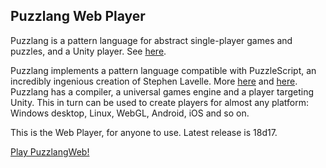 ## Puzzlang Web Player

Puzzlang is a pattern language for abstract single-player games and puzzles, and a Unity player. See [here](http://www.polyomino.com/puzzlang).

Puzzlang implements a pattern language compatible with PuzzleScript, an incredibly ingenious creation of Stephen Lavelle. More [here](http://www.polyomino.com/puzzlescript) and [here](https://www.puzzlescript.net). Puzzlang has a compiler, a universal games engine and a player targeting Unity. This in turn can be used to create players for almost any platform: Windows desktop, Linux, WebGL, Android, iOS and so on.

This is the Web Player, for anyone to use. Latest release is 18d17.

[Play PuzzlangWeb!](https://david-pfx.github.io/PuzzlangWeb/)
